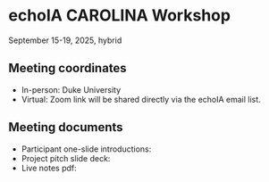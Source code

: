 # echoIA CAROLINA Workshop
September 15-19, 2025, hybrid

## Meeting coordinates

* In-person: Duke University
* Virtual: Zoom link will be shared directly via the echoIA email list.

## Meeting documents
* Participant one-slide introductions: 
* Project pitch slide deck: 
* Live notes pdf: 
